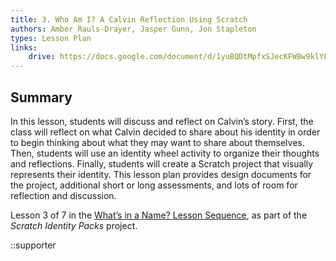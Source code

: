 ```yaml
---
title: 3. Who Am I? A Calvin Reflection Using Scratch
authors: Amber Rauls-Drayer, Jasper Gunn, Jon Stapleton
types: Lesson Plan
links:
    drive: https://docs.google.com/document/d/1yuBQDtMpfxSJecKFWBw9klYF55c3L-waNZFqq91PvGI/edit#heading=h.joty0v63l5oi
---
```


## Summary

In this lesson, students will discuss and reflect on Calvin’s story. First, the class will reflect on what Calvin decided to share about his identity in order to begin thinking about what they may want to share about themselves. Then, students will use an identity wheel activity to organize their thoughts and reflections. Finally, students will create a Scratch project that visually represents their identity. This lesson plan provides design documents for the project, additional short or long assessments, and lots of room for reflection and discussion. 

Lesson 3 of 7 in the [What’s in a Name? Lesson Sequence](/library/browse/scratch-identity-packs/whats-in-a-name), as part of the *Scratch Identity Packs* project.

::supporter